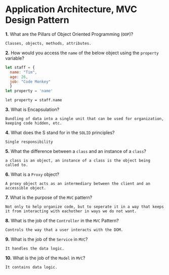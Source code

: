 # Application Architecture, MVC Design Pattern

**1.** What are the Pillars of Object Oriented Programming (`OOP`)?
<!-- enter you answer in the space below -->
```
Classes, objects, methods, attributes.
```
**2.** How would you access the `name` of the below object using the `property` variable?
```js
let staff = {
  name: "Tim",
  age: 26,
  job: "Code Monkey"
  }
let property = 'name'
```
```
let property = staff.name
```
**3.** What is Encapsulation?
<!-- enter you answer in the space below -->
```
Bundling of data into a single unit that can be used for organization, keeping code hidden, etc.
```
**4.** What does the S stand for in the `SOLID` principles?
<!-- enter you answer in the space below -->
```
Single responsibility
```
**5.** What the difference between a `class` and an instance of a `class`?
<!-- enter you answer in the space below -->
```
a class is an object, an instance of a class is the object being called to.
```
**6.** What is a `Proxy` object?
<!-- enter you answer in the space below -->
```
A proxy object acts as an intermediary between the client and an accessible object. 
```

**7.** What is the purpose of the `MVC` pattern?
<!-- enter you answer in the space below -->
```
Not only to help organize code, but to seperate it in a way that keeps it from interacting with eachother in ways we do not want.
```
**8.** What is the job of the `Controller` in the `MVC` Pattern?
<!-- enter you answer in the space below -->
```
Controls the way that a user interacts with the DOM.
```

**9.** What is the job of the `Service` in `MVC`?
<!-- enter you answer in the space below -->
```
It handles the data logic.
```
**10.** What is the job of the `Model` in `MVC`?
<!-- enter you answer in the space below -->
```
It contains data logic.
```
